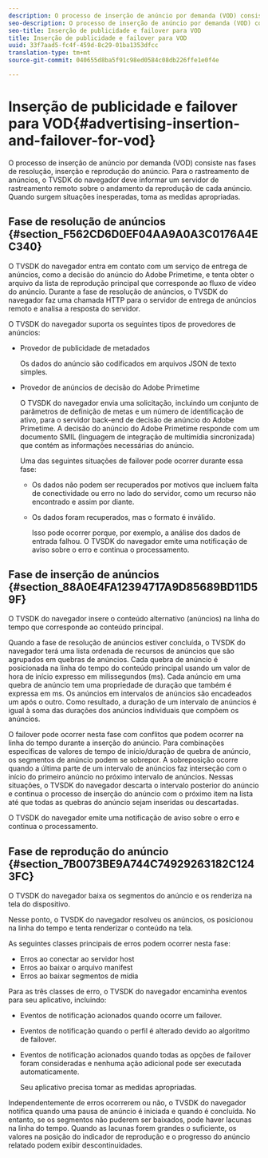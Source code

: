```yaml
---
description: O processo de inserção de anúncio por demanda (VOD) consiste nas fases de resolução, inserção e reprodução do anúncio. Para o rastreamento de anúncios, o TVSDK do navegador deve informar um servidor de rastreamento remoto sobre o andamento da reprodução de cada anúncio. Quando surgem situações inesperadas, toma as medidas apropriadas.
seo-description: O processo de inserção de anúncio por demanda (VOD) consiste nas fases de resolução, inserção e reprodução do anúncio. Para o rastreamento de anúncios, o TVSDK do navegador deve informar um servidor de rastreamento remoto sobre o andamento da reprodução de cada anúncio. Quando surgem situações inesperadas, toma as medidas apropriadas.
seo-title: Inserção de publicidade e failover para VOD
title: Inserção de publicidade e failover para VOD
uuid: 33f7aad5-fc4f-459d-8c29-01ba1353dfcc
translation-type: tm+mt
source-git-commit: 040655d8ba5f91c98ed0584c08db226ffe1e0f4e

---
```



# Inserção de publicidade e failover para VOD{#advertising-insertion-and-failover-for-vod}

O processo de inserção de anúncio por demanda (VOD) consiste nas fases de resolução, inserção e reprodução do anúncio. Para o rastreamento de anúncios, o TVSDK do navegador deve informar um servidor de rastreamento remoto sobre o andamento da reprodução de cada anúncio. Quando surgem situações inesperadas, toma as medidas apropriadas.

## Fase de resolução de anúncios {#section_F562CD6D0EF04AA9A0A3C0176A4EC340}

O TVSDK do navegador entra em contato com um serviço de entrega de anúncios, como a decisão do anúncio do Adobe Primetime, e tenta obter o arquivo da lista de reprodução principal que corresponde ao fluxo de vídeo do anúncio. Durante a fase de resolução de anúncios, o TVSDK do navegador faz uma chamada HTTP para o servidor de entrega de anúncios remoto e analisa a resposta do servidor.

O TVSDK do navegador suporta os seguintes tipos de provedores de anúncios:

* Provedor de publicidade de metadados

   Os dados do anúncio são codificados em arquivos JSON de texto simples.
* Provedor de anúncios de decisão do Adobe Primetime

   O TVSDK do navegador envia uma solicitação, incluindo um conjunto de parâmetros de definição de metas e um número de identificação de ativo, para o servidor back-end de decisão de anúncio do Adobe Primetime. A decisão do anúncio do Adobe Primetime responde com um documento SMIL (linguagem de integração de multimídia sincronizada) que contém as informações necessárias do anúncio.

   Uma das seguintes situações de failover pode ocorrer durante essa fase:

   * Os dados não podem ser recuperados por motivos que incluem falta de conectividade ou erro no lado do servidor, como um recurso não encontrado e assim por diante.
   * Os dados foram recuperados, mas o formato é inválido.

      Isso pode ocorrer porque, por exemplo, a análise dos dados de entrada falhou.
   O TVSDK do navegador emite uma notificação de aviso sobre o erro e continua o processamento.

## Fase de inserção de anúncios {#section_88A0E4FA12394717A9D85689BD11D59F}

O TVSDK do navegador insere o conteúdo alternativo (anúncios) na linha do tempo que corresponde ao conteúdo principal.

Quando a fase de resolução de anúncios estiver concluída, o TVSDK do navegador terá uma lista ordenada de recursos de anúncios que são agrupados em quebras de anúncios. Cada quebra de anúncio é posicionada na linha do tempo do conteúdo principal usando um valor de hora de início expresso em milissegundos (ms). Cada anúncio em uma quebra de anúncio tem uma propriedade de duração que também é expressa em ms. Os anúncios em intervalos de anúncios são encadeados um após o outro. Como resultado, a duração de um intervalo de anúncios é igual à soma das durações dos anúncios individuais que compõem os anúncios.

O failover pode ocorrer nesta fase com conflitos que podem ocorrer na linha do tempo durante a inserção do anúncio. Para combinações específicas de valores de tempo de início/duração de quebra de anúncio, os segmentos de anúncio podem se sobrepor. A sobreposição ocorre quando a última parte de um intervalo de anúncios faz interseção com o início do primeiro anúncio no próximo intervalo de anúncios. Nessas situações, o TVSDK do navegador descarta o intervalo posterior do anúncio e continua o processo de inserção do anúncio com o próximo item na lista até que todas as quebras do anúncio sejam inseridas ou descartadas.

O TVSDK do navegador emite uma notificação de aviso sobre o erro e continua o processamento.

## Fase de reprodução do anúncio {#section_7B0073BE9A744C74929263182C1243FC}

O TVSDK do navegador baixa os segmentos do anúncio e os renderiza na tela do dispositivo.

Nesse ponto, o TVSDK do navegador resolveu os anúncios, os posicionou na linha do tempo e tenta renderizar o conteúdo na tela.

As seguintes classes principais de erros podem ocorrer nesta fase:

* Erros ao conectar ao servidor host
* Erros ao baixar o arquivo manifest
* Erros ao baixar segmentos de mídia

Para as três classes de erro, o TVSDK do navegador encaminha eventos para seu aplicativo, incluindo:

* Eventos de notificação acionados quando ocorre um failover.
* Eventos de notificação quando o perfil é alterado devido ao algoritmo de failover.
* Eventos de notificação acionados quando todas as opções de failover foram consideradas e nenhuma ação adicional pode ser executada automaticamente.

   Seu aplicativo precisa tomar as medidas apropriadas.

Independentemente de erros ocorrerem ou não, o TVSDK do navegador notifica quando uma pausa de anúncio é iniciada e quando é concluída. No entanto, se os segmentos não puderem ser baixados, pode haver lacunas na linha do tempo. Quando as lacunas forem grandes o suficiente, os valores na posição do indicador de reprodução e o progresso do anúncio relatado podem exibir descontinuidades.
